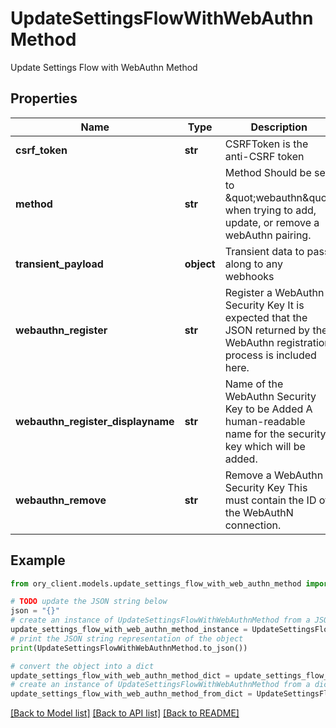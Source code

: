 # UpdateSettingsFlowWithWebAuthnMethod

Update Settings Flow with WebAuthn Method

## Properties

Name | Type | Description | Notes
------------ | ------------- | ------------- | -------------
**csrf_token** | **str** | CSRFToken is the anti-CSRF token | [optional] 
**method** | **str** | Method  Should be set to \&quot;webauthn\&quot; when trying to add, update, or remove a webAuthn pairing. | 
**transient_payload** | **object** | Transient data to pass along to any webhooks | [optional] 
**webauthn_register** | **str** | Register a WebAuthn Security Key  It is expected that the JSON returned by the WebAuthn registration process is included here. | [optional] 
**webauthn_register_displayname** | **str** | Name of the WebAuthn Security Key to be Added  A human-readable name for the security key which will be added. | [optional] 
**webauthn_remove** | **str** | Remove a WebAuthn Security Key  This must contain the ID of the WebAuthN connection. | [optional] 

## Example

```python
from ory_client.models.update_settings_flow_with_web_authn_method import UpdateSettingsFlowWithWebAuthnMethod

# TODO update the JSON string below
json = "{}"
# create an instance of UpdateSettingsFlowWithWebAuthnMethod from a JSON string
update_settings_flow_with_web_authn_method_instance = UpdateSettingsFlowWithWebAuthnMethod.from_json(json)
# print the JSON string representation of the object
print(UpdateSettingsFlowWithWebAuthnMethod.to_json())

# convert the object into a dict
update_settings_flow_with_web_authn_method_dict = update_settings_flow_with_web_authn_method_instance.to_dict()
# create an instance of UpdateSettingsFlowWithWebAuthnMethod from a dict
update_settings_flow_with_web_authn_method_from_dict = UpdateSettingsFlowWithWebAuthnMethod.from_dict(update_settings_flow_with_web_authn_method_dict)
```
[[Back to Model list]](../README.md#documentation-for-models) [[Back to API list]](../README.md#documentation-for-api-endpoints) [[Back to README]](../README.md)


